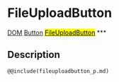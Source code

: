 # FileUploadButton
<span class="inheritance">
<a href="#Documentation/core/dom">DOM</a>
<a class="inheritance" href="#Documentation/elements/button">Button</a>
<a class="inheritance" href="#Documentation/elements/fileupload/fileuploadbutton"><mark>FileUploadButton</mark></a>
</span>
***

## Description

```div-parameter
@@include(fileuploadbutton_p.md)
```
